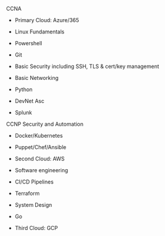 
  CCNA
-   Primary Cloud: Azure/365
    
-   Linux Fundamentals

-   Powershell

-   Git

-   Basic Security including SSH, TLS & cert/key management
    
-   Basic Networking

-   Python

-  DevNet Asc

- Splunk

CCNP Security and Automation

-   Docker/Kubernetes
    
-   Puppet/Chef/Ansible
    
-   Second Cloud: AWS
    
-   Software engineering
    
-   CI/CD Pipelines
    
-   Terraform
    
-   System Design
    
-   Go 
    
-   Third Cloud: GCP
